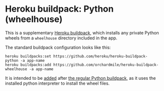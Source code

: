 Heroku buildpack: Python (wheelhouse)
=====================================

This is a supplementary
[Heroku buildpack](http://devcenter.heroku.com/articles/buildpacks), which
installs any private Python wheels from a `wheelhouse` directory included in
the app.

The standard buildpack configuration looks like this:

    heroku buildpacks:set https://github.com/heroku/heroku-buildpack-python -a app-name
    heroku buildpacks:add https://github.com/orchardmile/heroku-buildpack-wheelhouse -a app-name

It is intended to be
[added](https://devcenter.heroku.com/articles/using-multiple-buildpacks-for-an-app)
after [the regular Python buildpack](https://github.com/heroku/heroku-buildpack-python),
as it uses the installed python interpreter to install the wheel files.
